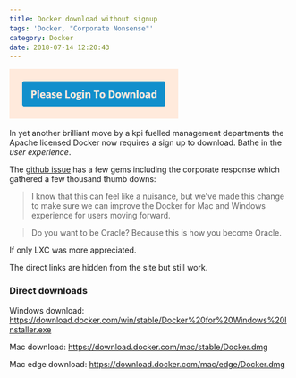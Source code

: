 ```yaml
---
title: Docker download without signup
tags: 'Docker, "Corporate Nonsense"'
category: Docker
date: 2018-07-14 12:20:43
---
```



![How to annoy everyone in 3 simple words](../images/login-to-dl.png)

In yet another brilliant move by a kpi fuelled  management departments the Apache licensed Docker now requires a sign up to download. Bathe in the *user experience*.

<!--more-->

The [github issue](https://github.com/docker/docker.github.io/issues/6910) has a few gems including the corporate response which gathered a few thousand thumb downs:

> I know that this can feel like a nuisance, but we've made this change to make sure we can improve the Docker for Mac and Windows experience for users moving forward.

> Do you want to be Oracle? Because this is how you become Oracle.

If only LXC was more appreciated.

The direct links are hidden from the site but still work.

### Direct downloads

Windows download: https://download.docker.com/win/stable/Docker%20for%20Windows%20Installer.exe

Mac download: https://download.docker.com/mac/stable/Docker.dmg

Mac edge download: https://download.docker.com/mac/edge/Docker.dmg

